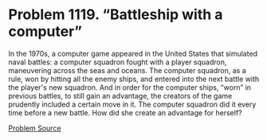 # Problem 1119. “Battleship with a computer”

In the 1970s, a computer game appeared in the United States that simulated naval battles: a computer squadron fought with a player squadron, maneuvering across the seas and oceans. The computer squadron, as a rule, won by hitting all the enemy ships, and entered into the next battle with the player's new squadron. And in order for the computer ships, “worn” in previous battles, to still gain an advantage, the creators of the game prudently included a certain move in it. The computer squadron did it every time before a new battle. How did she create an advantage for herself?

[Problem Source](https://www.trizland.ru/tasks/5570/)
